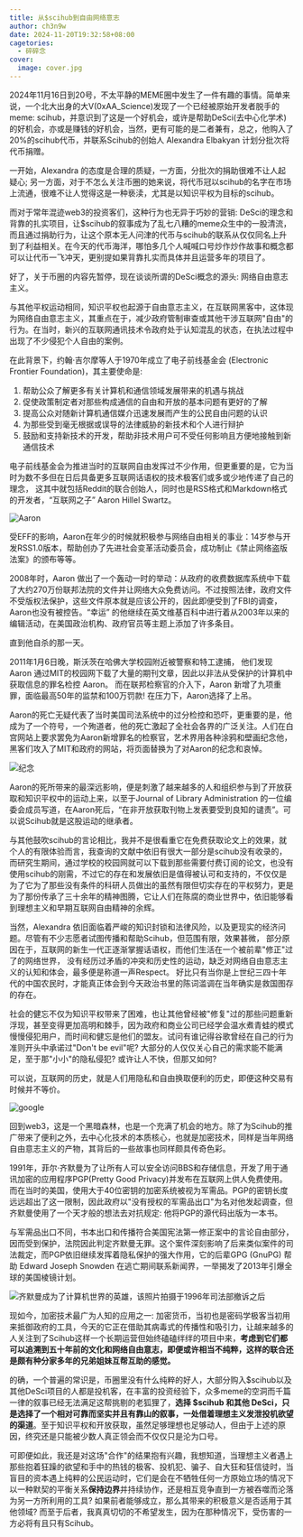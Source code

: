 ```yaml
---
title: 从$scihub到自由网络意志
author: ch3n9w
date: 2024-11-20T19:32:58+08:00
cagetories: 
  - 碎碎念
cover:
  image: cover.jpg
---
```


2024年11月16日到20号，不太平静的MEME圈中发生了一件有趣的事情。简单来说，一个北大出身的大V(0xAA_Science)发现了一个已经被原始开发者脱手的meme: scihub，并意识到了这是一个好机会，或许是帮助DeSci(去中心化学术)的好机会，亦或是赚钱的好机会，当然，更有可能的是二者兼有，总之，他购入了20%的scihub代币，并联系Scihub的创始人 Alexandra Elbakyan 计划分批次将代币捐赠。

一开始，Alexandra 的态度是合理的质疑，一方面，分批次的捐助很难不让人起疑心; 另一方面，对于不怎么关注币圈的她来说，将代币冠以scihub的名字在市场上流通，很难不让人觉得这是一种亵渎，尤其是以知识平权为目标的scihub。 

而对于常年混迹web3的投资客们，这种行为也无异于巧妙的营销: DeSci的理念和背靠的扎实项目，让$scihub的叙事成为了乱七八糟的meme众生中的一股清流，而且通过捐助行为，让这个原本无人问津的代币与scihub的联系从仅仅同名上升到了利益相关。在今天的代币海洋，哪怕多几个人喊喊口号炒作炒作故事和概念都可以让代币一飞冲天，更别提如果背靠扎实而具体并且运营多年的项目了。

好了，关于币圈的内容先暂停，现在谈谈所谓的DeSci概念的源头: 网络自由意志主义。

与其他平权运动相同，知识平权也起源于自由意志主义，在互联网黑客中，这体现为网络自由意志主义，其重点在于，减少政府管制审查或其他干涉互联网"自由"的行为。在当时，新兴的互联网通讯技术令政府处于认知混乱的状态，在执法过程中出现了不少侵犯个人自由的案例。 

在此背景下，约翰·吉尔摩等人于1970年成立了电子前线基金会 (Electronic Frontier Foundation)，其主要使命是:

1. 帮助公众了解更多有关计算机和通信领域发展带来的机遇与挑战
2. 促使政策制定者对那些构成通信的自由和开放的基本问题有更好的了解
3. 提高公众对随新计算机通信媒介迅速发展而产生的公民自由问题的认识
4. 为那些受到毫无根据或误导的法律威胁的新技术和个人进行辩护
5. 鼓励和支持新技术的开发，帮助非技术用户可不受任何影响且方便地接触到新通信技术

电子前线基金会为推进当时的互联网自由发挥过不少作用，但更重要的是，它为当时为数不多但在日后具备更多互联网话语权的技术极客们或多或少地传递了自己的理念， 这其中就包括Reddit的联合创始人，同时也是RSS格式和Markdown格式的开发者，“互联网之子” Aaron Hillel Swartz。

![Aaron](./aaron.jpg)

受EFF的影响，Aaron在年少的时候就积极参与网络自由相关的事业：14岁参与开发RSS1.0版本，帮助创办了先进社会变革活动委员会，成功制止《禁止网络盗版法案》的颁布等等。

2008年时，Aaron 做出了一个轰动一时的举动：从政府的收费数据库系统中下载了大约270万份联邦法院的文件并让网络大众免费访问。不过按照法律，政府文件不受版权法保护，这些文件原本就是应该公开的，因此即便受到了FBI的调查，Aaron也没有被控告。“幸运” 的他继续在英文维基百科中进行着从2003年以来的编辑活动，在美国政治机构、政府官员等主题上添加了许多条目。

直到他自杀的那一天。

2011年1月6日晚，斯沃茨在哈佛大学校园附近被警察和特工逮捕， 他们发现 Aaron 通过MIT的校园网下载了大量的期刊文章，因此以非法从受保护的计算机中获取信息的罪名检控 Aaron。 而在联邦检察官的介入下，Aaron 新增了九项重罪，面临最高50年的监禁和100万罚款! 在压力下，Aaron选择了上吊。

Aaron的死亡无疑代表了当时美国司法系统中的过分检控和恐吓，更重要的是，他成为了一个符号，一个殉道者，他的死亡激起了全社会各界的广泛关注。人们在白宫网站上要求罢免为Aaron新增罪名的检察官，艺术界用各种涂鸦和壁画纪念他，黑客们攻入了MIT和政府的网站，将页面替换为了对Aaron的纪念和哀悼。

![纪念](./art.jpg)

Aaron的死所带来的最深远影响，便是刺激了越来越多的人和组织参与到了开放获取和知识平权中的运动上来，以至于Journal of Library Administration 的一位编委会成员写道，在Aaron死后，“在非开放获取刊物上发表要受到良知的谴责”。可以说Scihub就是这股运动的继承者。

与其他鼓吹scihub的言论相比，我并不是很看重它在免费获取论文上的效果，就个人的有限体验而言，我查询的文献中依旧有很大一部分是scihub没有收录的，而研究生期间，通过学校的校园网就可以下载到那些需要付费订阅的论文，也没有使用scihub的刚需，不过它的存在和发展依旧是值得被认可和支持的，不仅仅是为了它为了那些没有条件的科研人员做出的虽然有限但切实存在的平权努力，更是为了那份传承了三十余年的精神图腾，它让人们在陈腐的商业世界中，依旧能够看到理想主义和早期互联网自由精神的余辉。 

当然，Alexandra 依旧面临着严峻的知识封锁和法律风险，以及更现实的经济问题。尽管有不少志愿者试图传播和帮助Scihub，但范围有限，效果甚微， 部分原因在于，互联网的新生一代正逐渐掌握话语权，而他们生活在一个被前辈"修正"过了的网络世界， 没有经历过矛盾的冲突和历史性的运动，缺乏对网络自由意志主义的认知和体会，最多便是称道一声Respect。 好比只有当你是上世纪三四十年代的中国农民时，才能真正体会到今天政治书里的陈词滥调在当年确实是救国图存的存在。 

社会的健忘不仅为知识平权带来了困难，也让其他曾经被"修复"过的那些问题重新浮现，甚至变得更加高明和棘手，因为政府和商业公司已经学会温水煮青蛙的模式慢慢侵犯用户，而时间和健忘是他们的盟友。试问有谁记得谷歌曾经在自己的行为准则开头中承诺过"Don't be evil"呢? 大部分的人仅仅关心自己的需求能不能满足，至于那"小小"的隐私侵犯? 或许让人不快，但那又如何? 

可以说，互联网的历史，就是人们用隐私和自由换取便利的历史，即便这种交易有时候并不等价。

![google](./google.png)

回到web3，这是一个黑暗森林，也是一个充满了机会的地方。除了为Scihub的推广带来了便利之外，去中心化技术的本质核心，也就是加密技术，同样是当年网络自由意志主义的产物，其背后的一些故事也同样颇具传奇色彩。

1991年，菲尔·齐默曼为了让所有人可以安全访问BBS和存储信息，开发了用于通讯加密的应用程序PGP(Pretty Good Privacy)并发布在互联网上供人免费使用。而在当时的美国，使用大于40位密钥的加密系统被视为军需品。PGP的密钥长度远远超出了这一限制，因此政府以"没有授权的军需品出口"为名对他发起调查，但齐默曼使用了一个天才般的想法去对抗规定: 他将PGP的源代码出版为一本书。 

与军需品出口不同，书本出口和传播符合美国宪法第一修正案中的言论自由部分，因而受到保护，法院因此判定齐默曼无罪。这个案件深刻影响了后来类似案件的司法裁定，而PGP依旧继续发挥着隐私保护的强大作用，它的后辈GPG (GnuPG) 帮助 Edward Joseph Snowden 在逃亡期间联系新闻界，一举揭发了2013年引爆全球的美国棱镜计划。

![齐默曼成为了计算机世界的英雄，该照片拍摄于1996年司法部撤诉之后](./pgp.webp)

现如今，加密技术最广为人知的应用之一: 加密货币，当初也是密码学极客当初用来抵御政府的工具，今天的它正在借助其病毒式的传播性和吸引力，让越来越多的人关注到了Scihub这样一个长期运营但始终磕磕绊绊的项目中来，**考虑到它们都可以追溯到五十年前的文化和网络自由意志，即便或许相当不纯粹，这样的联合还是颇有种分家多年的兄弟姐妹互帮互助的感觉。**

的确，一个普遍的常识是，币圈里没有什么纯粹的好人，大部分购入$scihub以及其他DeSci项目的人都是投机客，在丰富的投资经验下，众多meme的空洞而千篇一律的叙事已经无法满足这帮挑剔的老狐狸了，**选择 $scihub 和其他 DeSci，只是选择了一个相对可靠而坚实并且有靠山的叙事，一处借着理想主义发泄投机欲望的渠道**。至于知识平权和开放获取，虽然足够理想也足够动人，但由于上述的原因，终究还是只能被少数人真正领会而不仅仅只是沦为口号。

可即便如此，我还是对这场"合作"的结果抱有兴趣，我想知道，当理想主义者遇上那些抱着狂躁的欲望和手中的热钱的极客、投机犯、骗子、自大狂和狂信徒时，当盲目的资本遇上纯粹的公民运动时，它们是会在不牺牲任何一方原始立场的情况下以一种默契的平衡关系**保持边界**并持续协作，还是相互竞争直到一方被吞噬而沦落为另一方所利用的工具? 如果前者能够成立，那么其带来的积极意义是否适用于其他领域? 而至于后者，我真真切切的不希望发生，因为在那种情况下，受伤害的一方必将有且只有Scihub。

